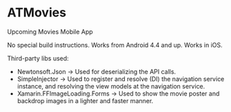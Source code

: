 # ATMovies
Upcoming Movies Mobile App

No special build instructions.
Works from Android 4.4 and up.
Works in iOS.

Third-party libs used:
- Newtonsoft.Json -> Used for deserializing the API calls.
- SimpleInjector -> Used to register and resolve (DI) the navigation service instance, and resolving the view models at the navigation service.
- Xamarin.FFImageLoading.Forms -> Used to show the movie poster and backdrop images in a lighter and faster manner.
